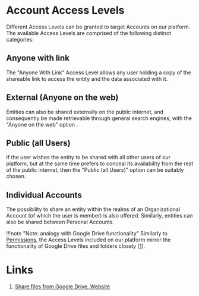 # Account Access Levels

Different Access Levels can be granted to target Accounts on our platform. The available Access Levels are comprised of the following distinct categories:

## Anyone with link

The "Anyone With Link" Access Level <i class="zmdi zmdi-link zmdi-hc-border"></i> allows any user holding a copy of the shareable link to access the entity and the data associated with it.  

## External (Anyone on the web)

Entities can also be shared externally on the public internet, and consequently be made retrievable through general search engines, with the  "Anyone on the web" option <i class="zmdi zmdi-globe zmdi-hc-border"></i>.

## Public (all Users)

If the user wishes the entity to be shared with all other users of our platform, but at the same time prefers to conceal its availability from the rest of the public internet, then the "Public (all Users)" option <i class="zmdi zmdi-accounts-alt zmdi-hc-border"></i> can be suitably chosen.

## Individual Accounts

The possibility to share an entity within the realms of an Organizational Account (of which the user is member) is also offered. Similarly, entities can also be shared between Personal Accounts.


!!!note  "Note: analogy with Google Drive functionality"
    Similarly to [Permissions](/entities-general/permissions.md), the Access Levels included on our platform mirror the functionality of Google Drive files and folders  closely [[1](#links)]. 

# Links

1. [Share files from Google Drive, Website](https://support.google.com/drive/answer/2494822)

